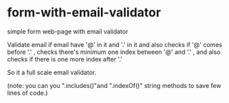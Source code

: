 # form-with-email-validator
simple form web-page with email validator 

Validate email if email have '@' in it and '.' in it and also checks if '@' comes before '.' , checks there's minimum one index between '@' and '.' , and also checks if there is one more index after '.'

So it a full scale email validator.

(note: you can you ".includes()"and ".indexOf()" string methods to save few lines of code.)
